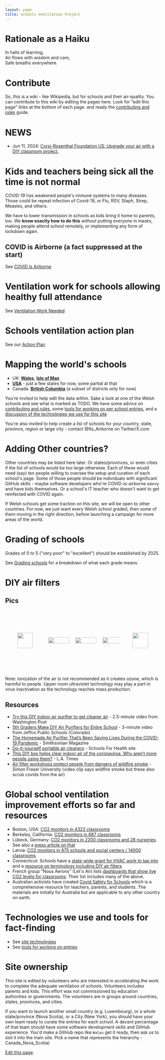 ```yaml
---
layout: page
title: Schools Ventilation Project
---
```


# Rationale as a Haiku

<div>
In halls of learning,<br>
Air flows with wisdom and care,<br>  
Safe breaths everywhere.
</div>

# Contribute

So, this is a wiki - like Wikipedia, but for schools and their air-quality. You can contribute to this wiki by editing the pages here. Look for "edit this page" links at the bottom of each page. and ready the [contributing and rules](contributing-and-rules.md) guide.

# NEWS

* Jun 11, 2024: [Corsi-Rosenthal Foundation US: Upgrade your air with a DIY classroom project.](https://www.cleanairk12.com/)

# Kids and teachers being sick all the time is not normal

COVID-19 has weakened people's immune systems to many diseases. Those could be repeat infection of Covid-19, or Flu, RSV, Staph, Strep, Measles, and others.

We have to lower transmission in schools as kids bring it home to parents, too. We **know exactly how to do this** _without_ putting everyone in masks, making people attend school remotely, or implementing any form of lockdown again.

## COVID is Airborne (a fact suppressed at the start)

See [COVID Is Airborne](covid_is_airborne.md)

# Ventilation work for schools allowing healthy full attendance

See [Ventilation Work Needed ](ventilation_work_needed.md)

# Schools ventilation action plan

See our [Action Plan](action_plan.md)

# Mapping the world's schools

* UK: **[Wales](Wales/)**, [**Isle of Man**](https://ventilate-schools.its-airborne.org/IoM/)
* **[USA](USA/)** - just a few states for now, some partial at that
* Canada: **[British Columbia](BC/)** (a subset of districts only for now)

You're invited to help edit the data within. Sake a look at one of the Welsh schools and see what is marked as TODO. We have some advice on [contributing and rules](./contributing-and-rules/), some [tools for working on per school entries](./tools-for-working-on-entries/), and a [discussion of the technologies we use for this site](./site-technologies/)

You're also invited to help create a list of schools for your country, state, province, region or large city - contact @Its_Airborne on Twitter/X.com

# Adding Other countries?

Other countries may be listed here later. Or states/provinces, or even cities if the list of schools would be too large otherwise. Each of these would need (say) ten people willing to oversee the setup and curation of each school's page. Some of those people should be individuals with significant GitHub skills - maybe software developers who're COVID-is-airborne savvy and have kids themselves. Or a school's IT teacher who doesn't want to get reinfected with COVID again.

If Welsh schools get some traction on this site, we will be open to other countries. For now, we just want every Welsh school graded, then some of them moving in the right direction, before launching a campaign for more areas of the world.

# Grading of schools

Grades of 0 to 5 ("very poor" to "excellent") should be established by 2025.

See [Grading schools](grading.md) for a breakdown of what each grade means.

# DIY air filters

## Pics

<div>
   <!-- thanks to https://rushabhshahprograms.github.io/ImageSlider-Frontend for the slider -->
   <style>
.gallery{
    width: 900px;
    display: flex;
    overflow-x: scroll;
}
.gallery div{
    width: 100%;
    display: grid;
    grid-template-columns: auto auto auto;
    grid-gap: 20px;
    padding: 10px;
    flex: none;
}
.gallery div img{
    width: 100%;
    filter: grayscale(100%);
    transition: transform 0.5s;
}
.gallery::-webkit-scrollbar{
    display: none;
}
.gallery-wrap{
    display: flex;
    align-items: center;
    justify-content: center;
    margin: 10% auto;
}
#backBtn, #nextBtn{
    width: 50px;
    cursor: pointer;
    margin: 40px;
}
.gallery div img:hover{
    filter: grayscale(0);
    cursor: pointer;
    transform: scale(1,1);
}
   </style>
    <div class="gallery-wrap">
        <img src="https://rushabhshahprograms.github.io/ImageSlider-Frontend/images/back.png" id="backBtn">
        <div class="gallery">
            <div>
                <span><img src="https://www.texairfilters.com/wp-content/uploads/PC-Fan-CR-Box.jpeg"></span>
                <span><img src="https://pbs.twimg.com/media/FxTzGa8XwAYXosr?format=jpg&name=large"></span>
                <span><img src="https://pbs.twimg.com/media/GB4pWZAXcAA5qVt?format=jpg&name=4096x4096"></span>
            </div>
            <div>
                <span><img src="https://pbs.twimg.com/media/GB2GUucXUAAWS93.jpg"></span>
                <span><img src="https://preview.redd.it/rwh3ct9gqm261.jpg?width=1080&crop=smart&auto=webp&s=be3e1187e14f721cde3bda7b6e39966e588b5428"></span>
                <span><img src="https://pbs.twimg.com/media/GNcwUVXW4AAPp0-?format=jpg&name=large"></span>
            </div>
        </div>
        <img src="https://rushabhshahprograms.github.io/ImageSlider-Frontend/images/next.png" id="nextBtn">
     </div>
    <script>
        let scrollContainer = document.querySelector(".gallery");
        let backBtn = document.getElementById("backBtn");
        let nextBtn = document.getElementById("nextBtn");
        scrollContainer.addEventListener("wheel",(evt)=>{
            evt.preventDefault();
            scrollContainer.scrollLeft += evt.deltaY;
            scrollContainer.style.scrollBehavior = "auto";
        });
        nextBtn.addEventListener("click",()=>{
            scrollContainer.style.scrollBehavior = "smooth";
            scrollContainer.scrollLeft += 900;
        });
        backBtn.addEventListener("click",()=>{
            scrollContainer.style.scrollBehavior = "smooth";
            scrollContainer.scrollLeft -= 900;
        });
    </script>
</div>

Note: Ionization of the air is not recommended as it creates ozone, which is harmful to people. Upper room ultraviolet technology may play a part in virus inactivation as the technology reaches mass production.

## Resources

* [Try this DIY indoor air purifier to get cleaner air](https://www.youtube.com/watch?v=FJFdLbpNK4Y) - 2.5-minute video from Washington Post
* [5th Graders Make DIY Air Purifiers for Entire School](https://www.youtube.com/watch?v=qZzzEKElIFo) - 3-minute video from Jeffco Public Schools (Colorado)
* [The Homemade Air Purifier That’s Been Saving Lives During the COVID-19 Pandemic](https://www.smithsonianmag.com/innovation/homemade-air-purifier-thats-been-saving-lives-during-covid-19-pandemic-180979681/) - Smithsonian Magazine
* [Do-it-yourself portable air cleaners](https://schools.forhealth.org/diy-air-cleaners/) - Schools For Health site
* [This DIY box helps clear indoor air of the coronavirus. Why aren’t more people using them?](https://www.latimes.com/california/story/2022-07-20/diy-push-to-rid-indoor-air-of-covid) - L.A. Times
* [Air filter workshops protect people from dangers of wildfire smoke](https://www.sfu.ca/sfunews/stories/2024/05/sfu-air-filter-workshops-protect-people-from-dangers-of-wildfire.html) - Simon Fraser University (video clip says wildfire smoke but these also scrub covids from the air)

# Global school ventilation improvement efforts so far and resources

* Boston, USA: [CO2 monitors in 4322 classrooms](https://bostonschoolsiaq.terrabase.com/)
* Berkeley, California: [CO2 monitors in 687 classrooms](https://berkeleyusdpublic.iaqdashboard.ca/public-portal.html)
* Lübeck, Germany: [CO2 monitors in 2200 classrooms and 28 nurseries](https://www.luebeck.de/de/stadtentwicklung/smart-city-luebeck/projekte-und-massnahmen/frische-luft-fuer-klare-koepfe.html). See also a [press article on that](https://www.luebeck.de/de/stadtentwicklung/smart-city-luebeck/projekte-und-massnahmen/frische-luft-fuer-klare-koepfe.html)
* Latvia: [CO2 monitors in 875 schools and social centers / 14000 classrooms](https://co2.mesh.lv/)
* Connecticut: Schools have a [state-wide grant for HVAC work to tap into](https://portal.ct.gov/das/grants/hvac-grants?language=en_US) and a [resource on terminology including DIY air filters](https://portal.ct.gov/hvacgrants/-/media/das/office-of-grants-administration/hvac-forms/air-cleaner-and-air-purifier-technology-guidance.pdf)
* French group "Nous Aerons" (Let's Air) lists [dashboards that show live CO2 levels for classrooms](https://nousaerons.fr/#dashboards). Their list includes many of the above.
* Australian activists have created [Covid Safety for Schools](https://www.covidsafetyforschools.org/) which is a comprehensive resource for teachers, parents, and students. The materials are initially for Australia but are applicable to any other country on earth. 

# Technologies we use and tools for fact-finding 

* See [site technologies](./site-technologies/)
* See [tools for working on entries](./tools-for-working-on-entries/)

# Site ownership

This site is edited by volunteers who are interested in accelerating the work to complete the adequate ventilation of schools. Volunteers includes parents and kids. This effort was not commissioned by education authorities or governments. The volunteers are in groups around countries, states, provinces, and cities.

If you want to launch another small country (e.g. Luxembourg), or a whole state/province (Nova Scotia), or a City (New York), you should have your own team ready to curate the entries for each school. A decent percentage of that team should have some software development skills and GitHub experience. You'd make a GitHub repo like `Wales` get it ready, then ask us to slot it into the main site. Pick a name that represents the hierarchy - Canada_Nova_Scotia)

[Edit this page](https://github.com/ventilate-schools/ventilate-schools.github.io/edit/main/index.md).
